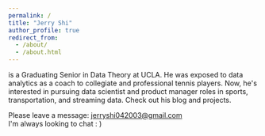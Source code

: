 ```yaml
---
permalink: /
title: "Jerry Shi"
author_profile: true
redirect_from: 
  - /about/
  - /about.html
---
```


is a Graduating Senior in Data Theory at UCLA. He was exposed to data analytics as a coach to collegiate and professional tennis players. Now, he's interested in pursuing data scientist and product manager roles in sports, transportation, and streaming data. Check out his blog and projects.

Please leave a message: [jerryshi042003@gmail.com](mailto:jerryshi042003@gmail.com)    
I'm always looking to chat : )
